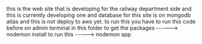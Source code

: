 this is the web site that is developing for the railway department side and this is currently developing one and database for this site is on mongodb atlas and this is not deploy 
to aws yet.
to run this  you have to run this code before on admin terminal in this folder to get the packages ------> nodemon install
to run this -----> nodemon app
